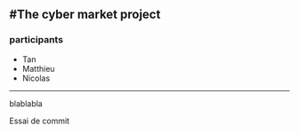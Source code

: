 #The cyber market project
---
### participants
- Tan
- Matthieu
- Nicolas
---
blablabla

Essai de commit
